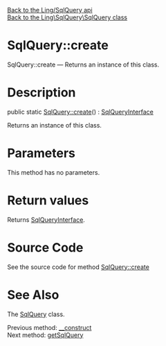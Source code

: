 [Back to the Ling/SqlQuery api](https://github.com/lingtalfi/SqlQuery/blob/master/doc/api/Ling/SqlQuery.md)<br>
[Back to the Ling\SqlQuery\SqlQuery class](https://github.com/lingtalfi/SqlQuery/blob/master/doc/api/Ling/SqlQuery/SqlQuery.md)


SqlQuery::create
================



SqlQuery::create — Returns an instance of this class.




Description
================


public static [SqlQuery::create](https://github.com/lingtalfi/SqlQuery/blob/master/doc/api/Ling/SqlQuery/SqlQuery/create.md)() : [SqlQueryInterface](https://github.com/lingtalfi/SqlQuery/blob/master/doc/api/Ling/SqlQuery/SqlQueryInterface.md)




Returns an instance of this class.




Parameters
================

This method has no parameters.


Return values
================

Returns [SqlQueryInterface](https://github.com/lingtalfi/SqlQuery/blob/master/doc/api/Ling/SqlQuery/SqlQueryInterface.md).








Source Code
===========
See the source code for method [SqlQuery::create](https://github.com/lingtalfi/SqlQuery/blob/master/SqlQuery.php#L175-L178)


See Also
================

The [SqlQuery](https://github.com/lingtalfi/SqlQuery/blob/master/doc/api/Ling/SqlQuery/SqlQuery.md) class.

Previous method: [__construct](https://github.com/lingtalfi/SqlQuery/blob/master/doc/api/Ling/SqlQuery/SqlQuery/__construct.md)<br>Next method: [getSqlQuery](https://github.com/lingtalfi/SqlQuery/blob/master/doc/api/Ling/SqlQuery/SqlQuery/getSqlQuery.md)<br>

